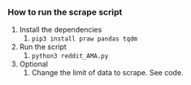 ### How to run the scrape script
1. Install the dependencies
    1. `pip3 install praw pandas tqdm`
2. Run the script
    1. `python3 reddit_AMA.py`
2. Optional
   1. Change the limit of data to scrape. See code.